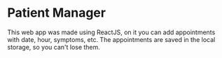 # Patient Manager

This web app was made using ReactJS, on it you can add appointments with date, hour, symptoms, etc. The appointments are saved in the local storage, so you can't lose them.
